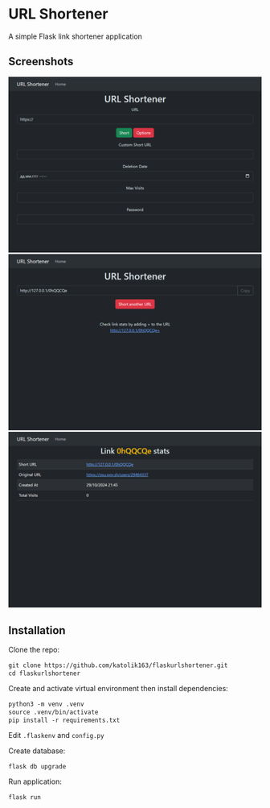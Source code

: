 # URL Shortener

A simple Flask link shortener application

## Screenshots

![Screenshot](screenshots/preview1.png)
![Screenshot](screenshots/preview2.png)
![Screenshot](screenshots/preview3.png)

## Installation

Clone the repo:

```
git clone https://github.com/katolik163/flaskurlshortener.git
cd flaskurlshortener
```

Create and activate virtual environment then install dependencies:

```
python3 -m venv .venv
source .venv/bin/activate
pip install -r requirements.txt
```

Edit ```.flaskenv``` and ```config.py```

Create database:

```
flask db upgrade
```

Run application:

```
flask run
```